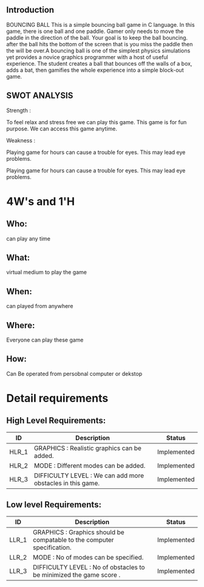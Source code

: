 
## Introduction
 
 BOUNCING BALL This is a simple bouncing ball game in C language.
In this game, there is one ball and one paddle. Gamer only needs to move the paddle in the direction of the ball. Your goal is to keep the ball bouncing. after the ball hits the bottom of the screen that is you miss the paddle then the will be over.A bouncing ball is one of the simplest physics simulations yet provides a novice graphics programmer with a host of useful experience. The student creates a ball that bounces off the walls of a box, adds a bat, then gamifies the whole experience into a simple block-out game.

## SWOT ANALYSIS
Strength :

To feel relax and stress free we can play this game. This game is for fun purpose. We can access this game anytime.

Weakness :

Playing game for hours can cause a trouble for eyes. This may lead eye problems.

Playing game for hours can cause a trouble for eyes. This may lead eye problems.

# 4W&#39;s and 1&#39;H

## Who: 
can play any time

## What:

virtual medium to play the game

## When:

can played from anywhere

## Where:

Everyone can play these game

## How:

Can Be operated from persobnal computer or dekstop

# Detail requirements
## High Level Requirements:
| ID | Description | Status |
| --- | --- | --- |
| HLR_1 | GRAPHICS : Realistic graphics can be added. | Implemented
| HLR_2 | MODE : Different modes can be added. | Implemented |
| HLR_3 | DIFFICULTY LEVEL : We can add more obstacles in this game. | Implemented |


##  Low level Requirements:
| ID | Description | Status |
| --- | --- | --- |
| LLR_1 | GRAPHICS : Graphics should be  compatable to the computer specification. | Implemented |
| LLR_2 | MODE : No of modes can be specified. | Implemented |
| LLR_3 | DIFFICULTY LEVEL : No of obstacles to be minimized the game score . | Implemented |
